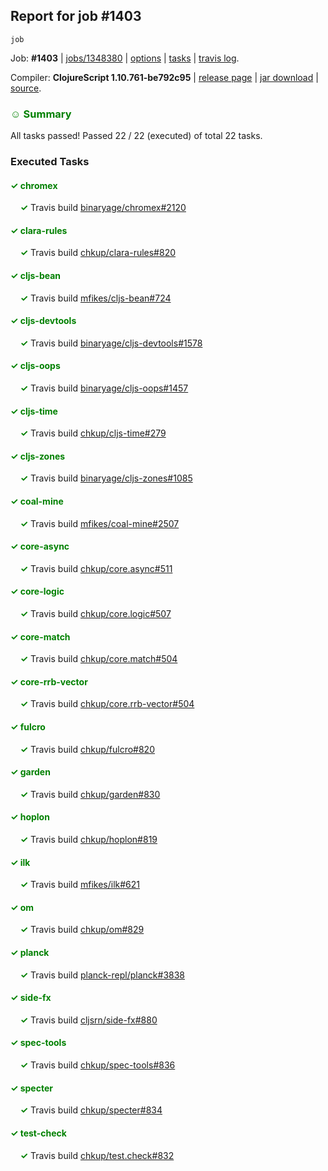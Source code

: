 ## Report for job #1403
```
job
```


Job: **#1403** | [jobs/1348380](https://github.com/cljs-oss/canary/commit/134838075fb5b2b28cb0d88580e71dcda96001b1) | [options](options.edn) | [tasks](tasks.edn) | [travis log](https://travis-ci.org/cljs-oss/canary/builds/686060529).

Compiler: **ClojureScript 1.10.761-be792c95** | [release page](https://github.com/cljs-oss/canary/releases/tag/r1.10.761-be792c95) | [jar download](https://github.com/cljs-oss/canary/releases/download/r1.10.761-be792c95/clojurescript-1.10.761-be792c95.jar) | [source](https://github.com/clojure/clojurescript/commit/be792c950ad56b23454e9136260ce7a49073323c).

### <b style='color:green'>☺ Summary</b>

All tasks passed! Passed 22 / 22 (executed) of total 22 tasks.

### Executed Tasks

#### <b style='color:green'>&#x2713; chromex</b>
&nbsp;&nbsp;&nbsp;&nbsp;<b style='color:green'>&#x2713;</b> Travis build [binaryage/chromex#2120](https://travis-ci.org/binaryage/chromex/builds/686061204)<br>

#### <b style='color:green'>&#x2713; clara-rules</b>
&nbsp;&nbsp;&nbsp;&nbsp;<b style='color:green'>&#x2713;</b> Travis build [chkup/clara-rules#820](https://travis-ci.org/chkup/clara-rules/builds/686061206)<br>

#### <b style='color:green'>&#x2713; cljs-bean</b>
&nbsp;&nbsp;&nbsp;&nbsp;<b style='color:green'>&#x2713;</b> Travis build [mfikes/cljs-bean#724](https://travis-ci.org/mfikes/cljs-bean/builds/686061210)<br>

#### <b style='color:green'>&#x2713; cljs-devtools</b>
&nbsp;&nbsp;&nbsp;&nbsp;<b style='color:green'>&#x2713;</b> Travis build [binaryage/cljs-devtools#1578](https://travis-ci.org/binaryage/cljs-devtools/builds/686061220)<br>

#### <b style='color:green'>&#x2713; cljs-oops</b>
&nbsp;&nbsp;&nbsp;&nbsp;<b style='color:green'>&#x2713;</b> Travis build [binaryage/cljs-oops#1457](https://travis-ci.org/binaryage/cljs-oops/builds/686061224)<br>

#### <b style='color:green'>&#x2713; cljs-time</b>
&nbsp;&nbsp;&nbsp;&nbsp;<b style='color:green'>&#x2713;</b> Travis build [chkup/cljs-time#279](https://travis-ci.org/chkup/cljs-time/builds/686061233)<br>

#### <b style='color:green'>&#x2713; cljs-zones</b>
&nbsp;&nbsp;&nbsp;&nbsp;<b style='color:green'>&#x2713;</b> Travis build [binaryage/cljs-zones#1085](https://travis-ci.org/binaryage/cljs-zones/builds/686061236)<br>

#### <b style='color:green'>&#x2713; coal-mine</b>
&nbsp;&nbsp;&nbsp;&nbsp;<b style='color:green'>&#x2713;</b> Travis build [mfikes/coal-mine#2507](https://travis-ci.org/mfikes/coal-mine/builds/686061240)<br>

#### <b style='color:green'>&#x2713; core-async</b>
&nbsp;&nbsp;&nbsp;&nbsp;<b style='color:green'>&#x2713;</b> Travis build [chkup/core.async#511](https://travis-ci.org/chkup/core.async/builds/686061246)<br>

#### <b style='color:green'>&#x2713; core-logic</b>
&nbsp;&nbsp;&nbsp;&nbsp;<b style='color:green'>&#x2713;</b> Travis build [chkup/core.logic#507](https://travis-ci.org/chkup/core.logic/builds/686061248)<br>

#### <b style='color:green'>&#x2713; core-match</b>
&nbsp;&nbsp;&nbsp;&nbsp;<b style='color:green'>&#x2713;</b> Travis build [chkup/core.match#504](https://travis-ci.org/chkup/core.match/builds/686061250)<br>

#### <b style='color:green'>&#x2713; core-rrb-vector</b>
&nbsp;&nbsp;&nbsp;&nbsp;<b style='color:green'>&#x2713;</b> Travis build [chkup/core.rrb-vector#504](https://travis-ci.org/chkup/core.rrb-vector/builds/686061271)<br>

#### <b style='color:green'>&#x2713; fulcro</b>
&nbsp;&nbsp;&nbsp;&nbsp;<b style='color:green'>&#x2713;</b> Travis build [chkup/fulcro#820](https://travis-ci.org/chkup/fulcro/builds/686061273)<br>

#### <b style='color:green'>&#x2713; garden</b>
&nbsp;&nbsp;&nbsp;&nbsp;<b style='color:green'>&#x2713;</b> Travis build [chkup/garden#830](https://travis-ci.org/chkup/garden/builds/686061320)<br>

#### <b style='color:green'>&#x2713; hoplon</b>
&nbsp;&nbsp;&nbsp;&nbsp;<b style='color:green'>&#x2713;</b> Travis build [chkup/hoplon#819](https://travis-ci.org/chkup/hoplon/builds/686061286)<br>

#### <b style='color:green'>&#x2713; ilk</b>
&nbsp;&nbsp;&nbsp;&nbsp;<b style='color:green'>&#x2713;</b> Travis build [mfikes/ilk#621](https://travis-ci.org/mfikes/ilk/builds/686061328)<br>

#### <b style='color:green'>&#x2713; om</b>
&nbsp;&nbsp;&nbsp;&nbsp;<b style='color:green'>&#x2713;</b> Travis build [chkup/om#829](https://travis-ci.org/chkup/om/builds/686061307)<br>

#### <b style='color:green'>&#x2713; planck</b>
&nbsp;&nbsp;&nbsp;&nbsp;<b style='color:green'>&#x2713;</b> Travis build [planck-repl/planck#3838](https://travis-ci.org/planck-repl/planck/builds/686061344)<br>

#### <b style='color:green'>&#x2713; side-fx</b>
&nbsp;&nbsp;&nbsp;&nbsp;<b style='color:green'>&#x2713;</b> Travis build [cljsrn/side-fx#880](https://travis-ci.org/cljsrn/side-fx/builds/686061309)<br>

#### <b style='color:green'>&#x2713; spec-tools</b>
&nbsp;&nbsp;&nbsp;&nbsp;<b style='color:green'>&#x2713;</b> Travis build [chkup/spec-tools#836](https://travis-ci.org/chkup/spec-tools/builds/686061365)<br>

#### <b style='color:green'>&#x2713; specter</b>
&nbsp;&nbsp;&nbsp;&nbsp;<b style='color:green'>&#x2713;</b> Travis build [chkup/specter#834](https://travis-ci.org/chkup/specter/builds/686061330)<br>

#### <b style='color:green'>&#x2713; test-check</b>
&nbsp;&nbsp;&nbsp;&nbsp;<b style='color:green'>&#x2713;</b> Travis build [chkup/test.check#832](https://travis-ci.org/chkup/test.check/builds/686061368)<br>